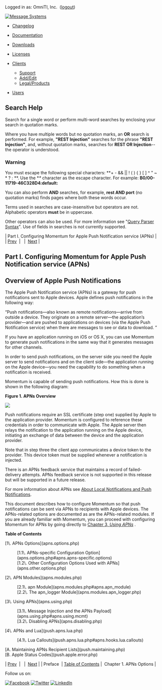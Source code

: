 Logged in as: OmniTI, Inc.  ([logout](https://support.messagesystems.com/logout.php))

[![Message Systems](https://support.messagesystems.com/images/ms-white205.png)](https://support.messagesystems.com/start.php) 

*   [Changelog](https://support.messagesystems.com/start.php?show=changelog)
*   [Documentation](https://support.messagesystems.com/docs/)
*   [Downloads](https://support.messagesystems.com/start.php)

*   [Licenses](https://support.messagesystems.com/license_summary.php)
*   <a href="">Clients</a>
    *   [Support](https://support.messagesystems.com/cs.php)
    *   [Add/Edit](https://support.messagesystems.com/edit_client.php)
    *   [Legal/Products](https://support.messagesystems.com/edit_products.php)
*   [Users](https://support.messagesystems.com/edit_customer.php)

## Search Help

Search for a single word or perform multi-word searches by enclosing your search in quotation marks.

Where you have multiple words but no quotation marks, an **OR** search is performed. For example, **"REST Injection"** searches for the phrase **"REST Injection"**, and, without quotation marks, searches for **REST OR Injection**--the operator is understood.

### Warning

You must escape the following special characters: **+ - && || ! ( ) { } [ ] ^ " ~ * ? : \**. Use the **\** character as the escape character. For example: **B0/00-11719-46C328D4\:default\:**

You can also perform **AND** searches, for example, **rest AND port** (no quotation marks) finds pages where both these words occur.

Terms used in searches are case-insensitive but operators are not. Alphabetic operators **must** be in uppercase.

Other operators can also be used. For more information see "[Query Parser Syntax](https://lucene.apache.org/core/old_versioned_docs/versions/3_0_0/queryparsersyntax.html)". Use of fields in searches is not currently supported.

| Part I. Configuring Momentum for Apple Push Notification service (APNs) |
| [Prev](preface.php)  |   |  [Next](apns.options.php) |

## Part I. Configuring Momentum for Apple Push Notification service (APNs)

## Overview of Apple Push Notifications

<a name="apns.overview.start"></a>The Apple Push Notification service (APNs) is a gateway for push notifications sent to Apple devices. Apple defines push notifications in the following way:

“Push notifications—also known as remote notifications—arrive from outside a device. They originate on a remote server—the application’s provider—and are pushed to applications on devices (via the Apple Push Notification service) when there are messages to see or data to download. ”

If you have an application running on iOS or OS X, you can use Momentum to generate push notifications in the same way that it generates messages for other channels.

In order to send push notifications, on the server side you need the Apple server to send notifications and on the client side—the application running on the Apple device—you need the capability to do something when a notification is received.

Momentum is capable of sending push notifications. How this is done is shown in the following diagram:

<a name="apns.overview.figure"></a>

**Figure 1. APNs Overview**

![](images/apple_push.jpg)

Push notifications require an SSL certificate (step one) supplied by Apple to the application provider. Momentum is configured to reference these credentials in order to communicate with Apple. The Apple server then relays the notification to the application running on the Apple device, initiating an exchange of data between the device and the application provider.

Note that in step three the client app communicates a device token to the provider. This device token must be supplied whenever a notification is injected.

There is an APNs feedback service that maintains a record of failed-delivery attempts. APNs feedback service is not supported in this release but will be supported in a future release.

For more information about APNs see [About Local Notifications and Push Notifications](http://developer.apple.com/library/ios/#documentation/NetworkingInternet/Conceptual/RemoteNotificationsPG/Introduction.html).

This document describes how to configure Momentum so that push notifications can be sent via APNs to recipients with Apple devices. The APNs-related options are documented as are the APNs-related modules. If you are already familiar with Momentum, you can proceed with configuring Momentum for APNs by going directly to [Chapter 3, *Using APNs*](apns.using.php "Chapter 3. Using APNs") .

**Table of Contents**

<dl class="toc">

<dt>[1\. APNs Options](apns.options.php)</dt>

<dd>

<dl>

<dt>[1.1\. APNs-specific Configuration Option](apns.options.php#apns.apns-specific.options)</dt>

<dt>[1.2\. Other Configuration Options Used with APNs](apns.other.options.php)</dt>

</dl>

</dd>

<dt>[2\. APN Modules](apns.modules.php)</dt>

<dd>

<dl>

<dt>[2.1\. apn Module](apns.modules.php#apns.apn_module)</dt>

<dt>[2.2\. The apn_logger Module](apns.modules.apn_logger.php)</dt>

</dl>

</dd>

<dt>[3\. Using APNs](apns.using.php)</dt>

<dd>

<dl>

<dt>[3.1\. Message Injection and the APNs Payload](apns.using.php#apns.using.mcmt)</dt>

<dt>[3.2\. Disabling APNs](apns.disabling.php)</dt>

</dl>

</dd>

<dt>[4\. APNs and Lua](push.apns.lua.php)</dt>

<dd>

<dl>

<dt>[4.1\. Lua Callouts](push.apns.lua.php#apns.hooks.lua.callouts)</dt>

</dl>

</dd>

<dt>[A. Maintaining APNs Recipient Lists](push.maintaining.php)</dt>

<dt>[B. Apple Status Codes](push.apple.error.php)</dt>

</dl>

| [Prev](preface.php)  |   |  [Next](apns.options.php) |
| Preface  | [Table of Contents](index.php) |  Chapter 1. APNs Options |

Follow us on:

[![Facebook](https://support.messagesystems.com/images/icon-facebook.png)](http://www.facebook.com/messagesystems) [![Twitter](https://support.messagesystems.com/images/icon-twitter.png)](http://twitter.com/#!/MessageSystems) [![LinkedIn](https://support.messagesystems.com/images/icon-linkedin.png)](http://www.linkedin.com/company/message-systems)